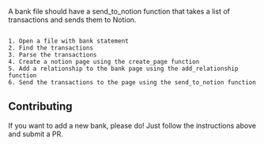 A bank file should have a send_to_notion function that takes a list of transactions and sends them to Notion.

```

1. Open a file with bank statement
2. Find the transactions
3. Parse the transactions
4. Create a notion page using the create_page function
5. Add a relationship to the bank page using the add_relationship function
6. Send the transactions to the page using the send_to_notion function
```

## Contributing

If you want to add a new bank, please do! Just follow the instructions above and submit a PR.

